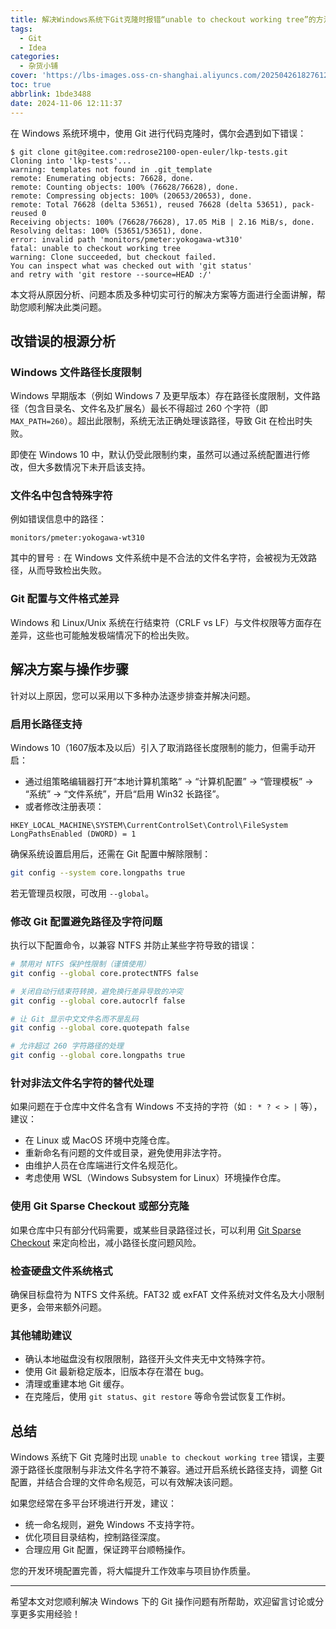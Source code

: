 ```yaml
---
title: 解决Windows系统下Git克隆时报错“unable to checkout working tree”的方法详解
tags:
  - Git
  - Idea
categories:
  - 杂货小铺
cover: 'https://lbs-images.oss-cn-shanghai.aliyuncs.com/202504261827612.png'
toc: true
abbrlink: 1bde3488
date: 2024-11-06 12:11:37
---
```


在 Windows 系统环境中，使用 Git 进行代码克隆时，偶尔会遇到如下错误：

```
$ git clone git@gitee.com:redrose2100-open-euler/lkp-tests.git
Cloning into 'lkp-tests'...
warning: templates not found in .git_template
remote: Enumerating objects: 76628, done.
remote: Counting objects: 100% (76628/76628), done.
remote: Compressing objects: 100% (20653/20653), done.
remote: Total 76628 (delta 53651), reused 76628 (delta 53651), pack-reused 0
Receiving objects: 100% (76628/76628), 17.05 MiB | 2.16 MiB/s, done.
Resolving deltas: 100% (53651/53651), done.
error: invalid path 'monitors/pmeter:yokogawa-wt310'
fatal: unable to checkout working tree
warning: Clone succeeded, but checkout failed.
You can inspect what was checked out with 'git status'
and retry with 'git restore --source=HEAD :/'
```

本文将从原因分析、问题本质及多种切实可行的解决方案等方面进行全面讲解，帮助您顺利解决此类问题。

<!-- more -->

## 改错误的根源分析

### Windows 文件路径长度限制

Windows 早期版本（例如 Windows 7 及更早版本）存在路径长度限制，文件路径（包含目录名、文件名及扩展名）最长不得超过 260 个字符（即 `MAX_PATH=260`）。超出此限制，系统无法正确处理该路径，导致 Git 在检出时失败。

即使在 Windows 10 中，默认仍受此限制约束，虽然可以通过系统配置进行修改，但大多数情况下未开启该支持。

### 文件名中包含特殊字符

例如错误信息中的路径：

```
monitors/pmeter:yokogawa-wt310
```

其中的冒号 `:` 在 Windows 文件系统中是不合法的文件名字符，会被视为无效路径，从而导致检出失败。

### Git 配置与文件格式差异

Windows 和 Linux/Unix 系统在行结束符（CRLF vs LF）与文件权限等方面存在差异，这些也可能触发极端情况下的检出失败。

## 解决方案与操作步骤

针对以上原因，您可以采用以下多种办法逐步排查并解决问题。

### 启用长路径支持

Windows 10（1607版本及以后）引入了取消路径长度限制的能力，但需手动开启：

- 通过组策略编辑器打开“本地计算机策略” → “计算机配置” → “管理模板” → “系统” → “文件系统”，开启“启用 Win32 长路径”。
- 或者修改注册表项：

```
HKEY_LOCAL_MACHINE\SYSTEM\CurrentControlSet\Control\FileSystem
LongPathsEnabled (DWORD) = 1
```

确保系统设置启用后，还需在 Git 配置中解除限制：

```bash
git config --system core.longpaths true
```

若无管理员权限，可改用 `--global`。

### 修改 Git 配置避免路径及字符问题

执行以下配置命令，以兼容 NTFS 并防止某些字符导致的错误：

```bash
# 禁用对 NTFS 保护性限制（谨慎使用）
git config --global core.protectNTFS false

# 关闭自动行结束符转换，避免换行差异导致的冲突
git config --global core.autocrlf false

# 让 Git 显示中文文件名而不是乱码
git config --global core.quotepath false

# 允许超过 260 字符路径的处理
git config --global core.longpaths true
```

### 针对非法文件名字符的替代处理

如果问题在于仓库中文件名含有 Windows 不支持的字符（如 `: * ? < > |` 等），建议：

- 在 Linux 或 MacOS 环境中克隆仓库。
- 重新命名有问题的文件或目录，避免使用非法字符。
- 由维护人员在仓库端进行文件名规范化。
- 考虑使用 WSL（Windows Subsystem for Linux）环境操作仓库。

### 使用 Git Sparse Checkout 或部分克隆

如果仓库中只有部分代码需要，或某些目录路径过长，可以利用 [Git Sparse Checkout](https://git-scm.com/docs/git-sparse-checkout) 来定向检出，减小路径长度问题风险。

### 检查硬盘文件系统格式

确保目标盘符为 NTFS 文件系统。FAT32 或 exFAT 文件系统对文件名及大小限制更多，会带来额外问题。

### 其他辅助建议

- 确认本地磁盘没有权限限制，路径开头文件夹无中文特殊字符。
- 使用 Git 最新稳定版本，旧版本存在潜在 bug。
- 清理或重建本地 Git 缓存。
- 在克隆后，使用 `git status`、`git restore` 等命令尝试恢复工作树。

## 总结

Windows 系统下 Git 克隆时出现 `unable to checkout working tree` 错误，主要源于路径长度限制与非法文件名字符不兼容。通过开启系统长路径支持，调整 Git 配置，并结合合理的文件命名规范，可以有效解决该问题。

如果您经常在多平台环境进行开发，建议：

- 统一命名规则，避免 Windows 不支持字符。
- 优化项目目录结构，控制路径深度。
- 合理应用 Git 配置，保证跨平台顺畅操作。

您的开发环境配置完善，将大幅提升工作效率与项目协作质量。

---

希望本文对您顺利解决 Windows 下的 Git 操作问题有所帮助，欢迎留言讨论或分享更多实用经验！